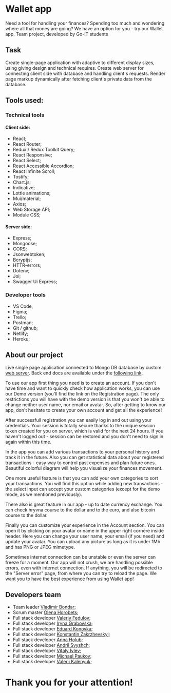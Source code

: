 # Wallet app

Need a tool for handling your finances? Spending too much and wondering where all that money are
going? We have an option for you - try our Wallet app. Team project, developed by Go-IT students

## Task

Create single-page application with adaptive to different display sizes, using giving design and
technical requires. Create web server for connecting client side with database and handling client's
requests. Render page markup dynamically after fetching client's private data from the database.

## Tools used:

### Technical tools

#### Client side:

- React;
- React Router;
- Redux / Redux Toolkit Query;
- React Responsive;
- React Select;
- React Accessible Accordion;
- React Infinite Scroll;
- Tostify;
- Chart.js;
- Indicative;
- Lottie animations;
- Mui/material;
- Axios;
- Web Storage API;
- Module CSS;

#### Server side:

- Express;
- Mongoose;
- CORS;
- Jsonwebtoken;
- Bcryptjs;
- HTTR-errors;
- Dotenv;
- Joi;
- Swagger Ui Express;

### Developer tools

- VS Code;
- Figma;
- Trello;
- Postman;
- Git / github;
- Netlify;
- Heroku;

## About our project

Live single page application connected to Mongo DB database by custom
[web server](https://github.com/vladibon/wallet-api). Back end docs are available under the
[following link](https://wallet-proj.osc-fr1.scalingo.io/api-docs/#/).

To use our app first thing you need is to create an account. If you don't have time and want to
quickly check how application works, you can use our Demo version (you'll find the link on the
Registration page). The only restrictions you will have with the demo version is that you won't be
able to change neither user name, nor email or avatar. So, after getting to know our app, don't
hesitate to create your own account and get all the experience!

After successfull registration you can easily log in and out using your credentials. Your session is
totally secure thanks to the unique session token created for you on server, which is valid for the
next 24 hours. If you haven't logged out - session can be restored and you don't need to sign in
again within this time.

In the app you can add various transactions to your personal history and track it in the future.
Also you can get statistical data about your registered transactions - easy way to control past
expenses and plan future ones. Beautiful colorful diagram will help you visualize your finances
movement.

One more useful feature is that you can add your own categories to sort your transactions. You will
find this option while adding new transactions - the select input can accept your custom categories
(except for the demo mode, as we mentioned previously).

There also is great feature in our app - up to date currency exchange. You can check hryvna course
to the dollar and to the euro, and also bitcoin course to the dollar.

Finally you can customize your experience in the Account section. You can open it by clicking on
your avatar or name in the upper right cornere inside header. Here you can change your user name,
your email (if you need) and update your avatar. You can upload any picture as long as it is under
1Mb and has PNG or JPEG mimetype.

Sometimes internet connection can be unstable or even the server can freeze for a moment. Our app
will not crush, we are handling possible errors, even with internet connection. If anything, you
will be redirected to the "Server error" page, from where you can try to reload the page. We want
you to have the best experience from using Wallet app!

## Developers team

- Team leader [Vladimir Bondar](https://github.com/vladibon);
- Scrum master [Olena Horobets](https://github.com/Olena-Horobets);
- Full stack developer [Valeriy Fedulov](https://github.com/Valeriy-Fedulov);
- Full stack developer [Iryna Grabovska](https://github.com/Iryna-Grabovska);
- Full stack developer [Eduard Konovka](https://github.com/Eduard-Konovka);
- Full stack developer [Konstantin Zakrzhevskyi](https://github.com/KonstantinZakrzhevskyi);
- Full stack developer [Anna Holub](https://github.com/Anna-Sergeevna);
- Full stack developer [Andrii Svyshch](https://github.com/andrii-svyshch);
- Full stack developer [Vitaly Ivlev](https://github.com/vitaly171);
- Full stack developer [Michael Paukov](https://github.com/mpaukov);
- Full stack developer [Valerii Kalenyuk](https://github.com/Caraset);

# Thank you for your attention!
